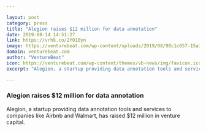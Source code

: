 ```yaml
---

layout: post
category: press
title: "Alegion raises $12 million for data annotation"
date: 2019-08-14 14:51:27
link: https://vrhk.co/2YO10yn
image: https://venturebeat.com/wp-content/uploads/2019/08/98c1c057-15a3-45e4-b13c-dd75e1dcafcb-e1565369109193.png?w=1200&strip=all
domain: venturebeat.com
author: "VentureBeat"
icon: https://venturebeat.com/wp-content/themes/vb-news/img/favicon.ico
excerpt: "Alegion, a startup providing data annotation tools and services to companies like Airbnb and Walmart, has raised $12 million in venture capital."

---
```


### Alegion raises $12 million for data annotation

Alegion, a startup providing data annotation tools and services to companies like Airbnb and Walmart, has raised $12 million in venture capital.